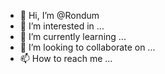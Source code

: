 - 👋 Hi, I’m @Rondum
- 👀 I’m interested in ...
- 🌱 I’m currently learning ...
- 💞️ I’m looking to collaborate on ...
- 📫 How to reach me ...

<!---
Rondum/Rondum is a ✨ special ✨ repository because its `README.md` (this file) appears on your GitHub profile.
You can click the Preview link to take a look at your changes.
--->
